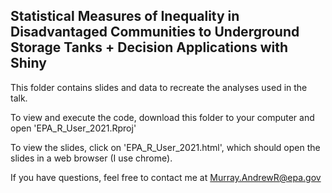 ## Statistical Measures of Inequality in Disadvantaged Communities to Underground Storage Tanks + Decision Applications with Shiny

This folder contains slides and data to recreate the analyses used in the talk.

To view and execute the code, download this folder to your computer and open 'EPA_R_User_2021.Rproj'

To view the slides, click on 'EPA_R_User_2021.html', which should open the slides in a web browser (I use chrome).

If you have questions, feel free to contact me at Murray.AndrewR@epa.gov